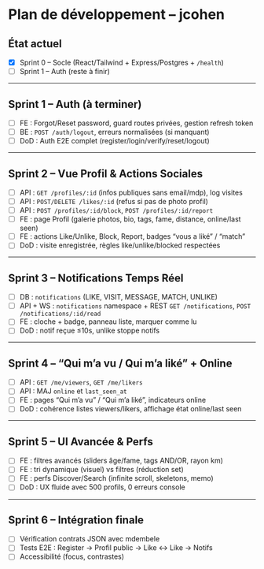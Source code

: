 # Plan de développement – jcohen

## État actuel
- [x] Sprint 0 – Socle (React/Tailwind + Express/Postgres + `/health`)
- [ ] Sprint 1 – Auth (reste à finir)

---

## Sprint 1 – Auth (à terminer)
- [ ] FE : Forgot/Reset password, guard routes privées, gestion refresh token
- [ ] BE : `POST /auth/logout`, erreurs normalisées (si manquant)
- [ ] DoD : Auth E2E complet (register/login/verify/reset/logout)

---

## Sprint 2 – Vue Profil & Actions Sociales
- [ ] API : `GET /profiles/:id` (infos publiques sans email/mdp), log visites
- [ ] API : `POST/DELETE /likes/:id` (refus si pas de photo profil)
- [ ] API : `POST /profiles/:id/block`, `POST /profiles/:id/report`
- [ ] FE : page Profil (galerie photos, bio, tags, fame, distance, online/last seen)
- [ ] FE : actions Like/Unlike, Block, Report, badges “vous a liké” / “match”
- [ ] DoD : visite enregistrée, règles like/unlike/blocked respectées

---

## Sprint 3 – Notifications Temps Réel
- [ ] DB : `notifications` (LIKE, VISIT, MESSAGE, MATCH, UNLIKE)
- [ ] API + WS : `notifications` namespace + REST `GET /notifications`, `POST /notifications/:id/read`
- [ ] FE : cloche + badge, panneau liste, marquer comme lu
- [ ] DoD : notif reçue ≤10s, unlike stoppe notifs

---

## Sprint 4 – “Qui m’a vu / Qui m’a liké” + Online
- [ ] API : `GET /me/viewers`, `GET /me/likers`
- [ ] API : MAJ `online` et `last_seen_at`
- [ ] FE : pages “Qui m’a vu” / “Qui m’a liké”, indicateurs online
- [ ] DoD : cohérence listes viewers/likers, affichage état online/last seen

---

## Sprint 5 – UI Avancée & Perfs
- [ ] FE : filtres avancés (sliders âge/fame, tags AND/OR, rayon km)
- [ ] FE : tri dynamique (visuel) vs filtres (réduction set)
- [ ] FE : perfs Discover/Search (infinite scroll, skeletons, memo)
- [ ] DoD : UX fluide avec 500 profils, 0 erreurs console

---

## Sprint 6 – Intégration finale
- [ ] Vérification contrats JSON avec mdembele
- [ ] Tests E2E : Register → Profil public → Like ↔ Like → Notifs
- [ ] Accessibilité (focus, contrastes)
